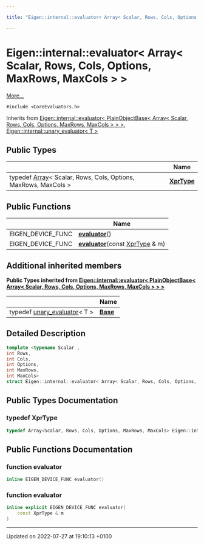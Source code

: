 ```yaml
---

title: "Eigen::internal::evaluator< Array< Scalar, Rows, Cols, Options, MaxRows, MaxCols > >"

---
```


# Eigen::internal::evaluator< Array< Scalar, Rows, Cols, Options, MaxRows, MaxCols > >



 [More...](#detailed-description)


`#include <CoreEvaluators.h>`

Inherits from [Eigen::internal::evaluator< PlainObjectBase< Array< Scalar, Rows, Cols, Options, MaxRows, MaxCols > > >](http://example.org/classes/structeigen_1_1internal_1_1evaluator/), [Eigen::internal::unary_evaluator< T >](http://example.org/classes/structeigen_1_1internal_1_1unary__evaluator/)

## Public Types

|                | Name           |
| -------------- | -------------- |
| typedef <a href="http://example.org/classes/classeigen_1_1array/">Array</a>< Scalar, Rows, Cols, Options, MaxRows, MaxCols > | **[XprType](http://example.org/classes/structeigen_1_1internal_1_1evaluator_3_01array_3_01scalar_00_01rows_00_01cols_00_01options_00_01maxrows_00_01maxcols_01_4_01_4/#typedef-xprtype)**  |

## Public Functions

|                | Name           |
| -------------- | -------------- |
| EIGEN_DEVICE_FUNC | **[evaluator](http://example.org/classes/structeigen_1_1internal_1_1evaluator_3_01array_3_01scalar_00_01rows_00_01cols_00_01options_00_01maxrows_00_01maxcols_01_4_01_4/#function-evaluator)**() |
| EIGEN_DEVICE_FUNC | **[evaluator](http://example.org/classes/structeigen_1_1internal_1_1evaluator_3_01array_3_01scalar_00_01rows_00_01cols_00_01options_00_01maxrows_00_01maxcols_01_4_01_4/#function-evaluator)**(const <a href="http://example.org/classes/structeigen_1_1internal_1_1evaluator_3_01array_3_01scalar_00_01rows_00_01cols_00_01options_00_01maxrows_00_01maxcols_01_4_01_4/#typedef-xprtype">XprType</a> & m) |

## Additional inherited members

**Public Types inherited from [Eigen::internal::evaluator< PlainObjectBase< Array< Scalar, Rows, Cols, Options, MaxRows, MaxCols > > >](http://example.org/classes/structeigen_1_1internal_1_1evaluator/)**

|                | Name           |
| -------------- | -------------- |
| typedef <a href="http://example.org/classes/structeigen_1_1internal_1_1unary__evaluator/">unary_evaluator</a>< T > | **[Base](http://example.org/classes/structeigen_1_1internal_1_1evaluator/#typedef-base)**  |


## Detailed Description

```cpp
template <typename Scalar ,
int Rows,
int Cols,
int Options,
int MaxRows,
int MaxCols>
struct Eigen::internal::evaluator< Array< Scalar, Rows, Cols, Options, MaxRows, MaxCols > >;
```

## Public Types Documentation

### typedef XprType

```cpp
typedef Array<Scalar, Rows, Cols, Options, MaxRows, MaxCols> Eigen::internal::evaluator< Array< Scalar, Rows, Cols, Options, MaxRows, MaxCols > >::XprType;
```


## Public Functions Documentation

### function evaluator

```cpp
inline EIGEN_DEVICE_FUNC evaluator()
```


### function evaluator

```cpp
inline explicit EIGEN_DEVICE_FUNC evaluator(
    const XprType & m
)
```


-------------------------------

Updated on 2022-07-27 at 19:10:13 +0100
